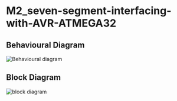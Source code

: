 # M2_seven-segment-interfacing-with-AVR-ATMEGA32

## Behavioural Diagram
![Behavioural diagram](https://user-images.githubusercontent.com/101334197/164954887-86d5b714-a764-47cc-81fe-075a7c1ae25c.jpeg)

## Block Diagram
![block diagram](https://user-images.githubusercontent.com/101334197/164954977-10258a8a-6e3c-4b41-afa6-ca943d2e4a60.png)
